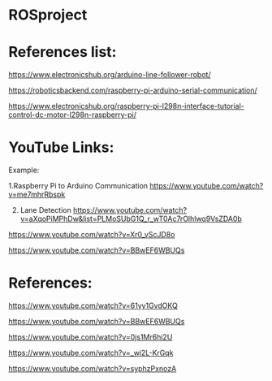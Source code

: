 # ROSproject

# References list:

https://www.electronicshub.org/arduino-line-follower-robot/

https://roboticsbackend.com/raspberry-pi-arduino-serial-communication/

https://www.electronicshub.org/raspberry-pi-l298n-interface-tutorial-control-dc-motor-l298n-raspberry-pi/

# YouTube Links:
Example:

1.Raspberry Pi to Arduino Communication
https://www.youtube.com/watch?v=me7mhrRbspk

2. Lane Detection
https://www.youtube.com/watch?v=aXqoPiMPhDw&list=PLMoSUbG1Q_r_wT0Ac7rOlhlwq9VsZDA0b

https://www.youtube.com/watch?v=Xr0_vScJD8o

https://www.youtube.com/watch?v=BBwEF6WBUQs

# References:
https://www.youtube.com/watch?v=61yy1GvdOKQ

https://www.youtube.com/watch?v=BBwEF6WBUQs

https://www.youtube.com/watch?v=0js1Mr6hi2U

https://www.youtube.com/watch?v=_wi2L-KrGqk

https://www.youtube.com/watch?v=syphzPxnozA
